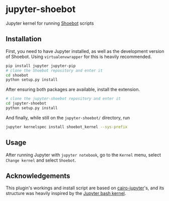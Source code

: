 # jupyter-shoebot

Jupyter kernel for running [Shoebot](https://github.com/shoebot/shoebot) scripts

## Installation

First, you need to have Jupyter installed, as well as the development version
of Shoebot. Using `virtualenvwrapper` for this is heavily recommended.

```bash
pip install jupyter jupyter-pip
# clone the Shoebot repository and enter it
cd shoebot
python setup.py install
```

After ensuring both packages are available, install the extension.

```bash
# clone the jupyter-shoebot repository and enter it
cd jupyter-shoebot
python setup.py install
```

And finally, while still on the `jupyter-shoebot/` directory, run

```bash
jupyter kernelspec install shoebot_kernel --sys-prefix
```

## Usage

After running Jupyter with `jupyter notebook`, go to the `Kernel` menu, select `Change kernel` and select `Shoebot`.

## Acknowledgements

This plugin's workings and install script are based on [cairo-jupyter](https://github.com/fomightez/cairo-jupyter)'s, and its structure was heavily inspired by the [Jupyter bash kernel](https://github.com/takluyver/bash_kernel).
